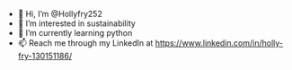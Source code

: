 - 👋 Hi, I’m @Hollyfry252
- 👀 I’m interested in sustainability
- 🌱 I’m currently learning python
- 📫 Reach me through my LinkedIn at https://www.linkedin.com/in/holly-fry-130151186/

<!---
Hollyfry252/Hollyfry252 is a ✨ special ✨ repository because its `README.md` (this file) appears on your GitHub profile.
You can click the Preview link to take a look at your changes.
--->

